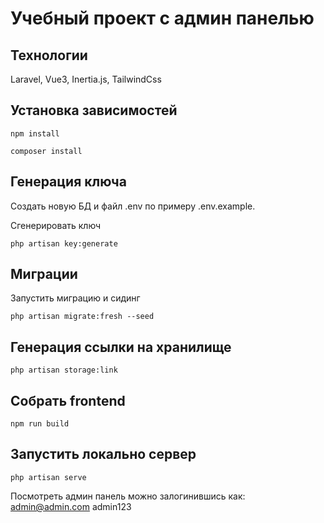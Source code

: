 # Учебный проект с админ панелью

## Технологии
Laravel, Vue3, Inertia.js, TailwindCss

## Установка зависимостей
```
npm install
```
```
composer install
```
## Генерация ключа
Создать новую БД и файл .env по примеру .env.example.

Сгенерировать ключ
```
php artisan key:generate
```

## Миграции
Запустить миграцию и сидинг
```
php artisan migrate:fresh --seed
```

## Генерация ссылки на хранилище
```
php artisan storage:link
```

## Собрать frontend
```
npm run build
```

## Запустить локально сервер
```
php artisan serve
```



Посмотреть админ панель можно залогинившись как:
admin@admin.com
admin123
